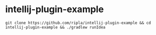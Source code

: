 # intellij-plugin-example

`git clone https://github.com/ripla/intellij-plugin-example && cd intellij-plugin-example && ./gradlew runIdea`
